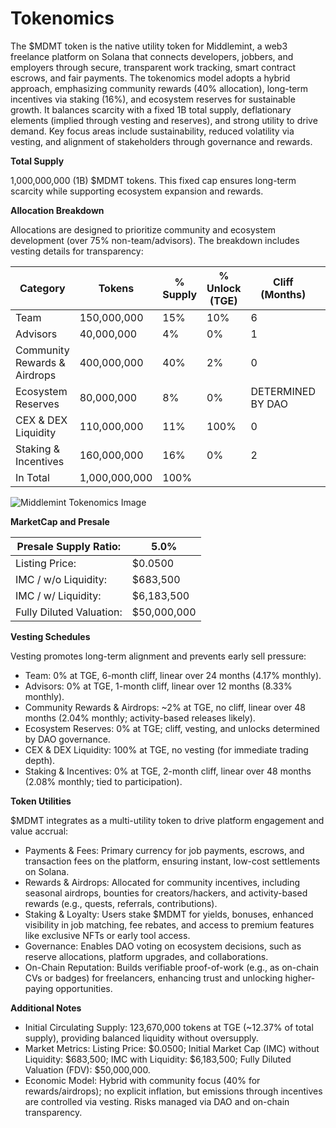 # Tokenomics

The $MDMT token is the native utility token for Middlemint, 
a web3 freelance platform on Solana that connects developers, jobbers, and employers through secure, transparent work tracking, 
smart contract escrows, and fair payments. The tokenomics model adopts a 
hybrid approach, emphasizing community rewards (40% allocation), long-term incentives via staking (16%), and ecosystem reserves for sustainable growth. It balances scarcity with a fixed 1B total supply, deflationary elements (implied through vesting and reserves), and strong utility to drive demand. Key focus areas include sustainability, reduced volatility via vesting, and alignment of stakeholders through governance and rewards.

__Total Supply__

1,000,000,000 (1B) $MDMT tokens. This fixed cap ensures long-term scarcity while supporting ecosystem expansion and rewards.

__Allocation Breakdown__

Allocations are designed to prioritize community and 
ecosystem development (over 75% non-team/advisors).
The breakdown includes vesting details for transparency:

| Category | Tokens | % Supply | % Unlock (TGE) | Cliff (Months) | Vesting (Months) | Token Amount on TGE | Average Monthly % Unlock |
| -------- |------- | -------- | -------------- | -------------- | ---------------- | ------------------- | ----------------------|
| Team | 150,000,000 | 15% | 10% | 6 | 24 | 0 | 4.17% |
| Advisors | 40,000,000 | 4% | 0% | 1 | 12 | 0 | 8.33% |
| Community Rewards & Airdrops | 400,000,000 | 40% | 2% | 0 | 48 | 7,290,000 | 2.04% |
| Ecosystem Reserves | 80,000,000 | 8% | 0% | DETERMINED BY DAO | DETERMINED BY DAO | 0 | DETERMINED BY DAO |
| CEX & DEX Liquidity | 110,000,000 | 11% | 100% | 0 | 0 | 110,000,000 | NIL |
| Staking & Incentives | 160,000,000 | 16% | 0% | 2 | 48 | 0 | 2.08% |
| In Total | 1,000,000,000 | 100% | | | | 123,670,000 | |

![Middlemint Tokenomics Image](WhatsApp-Image-2025-10-10-at-01.27.06.jpeg)

**MarketCap and Presale**

| Presale Supply Ratio: | 5.0% |
|------------------------|-------|
| Listing Price: | $0.0500 |
| IMC / w/o Liquidity: | $683,500 |
| IMC / w/ Liquidity: | $6,183,500 |
| Fully Diluted Valuation: | $50,000,000 |

__Vesting Schedules__

Vesting promotes long-term alignment and prevents early sell pressure:
* Team: 0% at TGE, 6-month cliff, linear over 24 months (4.17% monthly).
* Advisors: 0% at TGE, 1-month cliff, linear over 12 months (8.33% monthly).
* Community Rewards & Airdrops: ~2% at TGE, no cliff, linear over 48 months (2.04% monthly; activity-based releases likely).
* Ecosystem Reserves: 0% at TGE; cliff, vesting, and unlocks determined by DAO governance.
* CEX & DEX Liquidity: 100% at TGE, no vesting (for immediate trading depth).
* Staking & Incentives: 0% at TGE, 2-month cliff, linear over 48 months (2.08% monthly; tied to participation).

__Token Utilities__

$MDMT integrates as a multi-utility token to drive platform engagement and value accrual:

* Payments & Fees: Primary currency for job payments, escrows, and transaction fees on the platform, ensuring instant, low-cost settlements on Solana.
* Rewards & Airdrops: Allocated for community incentives, including seasonal airdrops, bounties for creators/hackers, and activity-based rewards (e.g., quests, referrals, contributions).
* Staking & Loyalty: Users stake $MDMT for yields, bonuses, enhanced visibility in job matching, fee rebates, and access to premium features like exclusive NFTs or early tool access.
* Governance: Enables DAO voting on ecosystem decisions, such as reserve allocations, platform upgrades, and collaborations.
* On-Chain Reputation: Builds verifiable proof-of-work (e.g., as on-chain CVs or badges) for freelancers, enhancing trust and unlocking higher-paying opportunities.

__Additional Notes__

* Initial Circulating Supply: 123,670,000 tokens at TGE (~12.37% of total supply), providing balanced liquidity without oversupply.
* Market Metrics: Listing Price: $0.0500; Initial Market Cap (IMC) without Liquidity: $683,500; IMC with Liquidity: $6,183,500; Fully Diluted Valuation (FDV): $50,000,000.
* Economic Model: Hybrid with community focus (40% for rewards/airdrops); no explicit inflation, but emissions through incentives are controlled via vesting. Risks managed via DAO and on-chain transparency.
